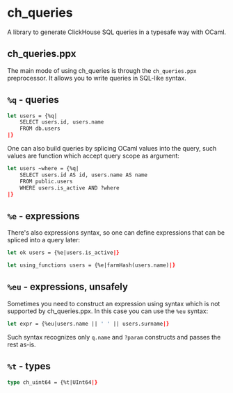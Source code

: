 # ch_queries

A library to generate ClickHouse SQL queries in a typesafe way with OCaml.

## ch_queries.ppx

The main mode of using ch_queries is through the `ch_queries.ppx` preprocessor. It
allows you to write queries in SQL-like syntax.

## `%q` - queries

```ocaml
let users = {%q|
    SELECT users.id, users.name
    FROM db.users
|}
```

One can also build queries by splicing OCaml values into the query, such values
are function which accept query scope as argument:
```ocaml
let users ~where = {%q|
    SELECT users.id AS id, users.name AS name
    FROM public.users
    WHERE users.is_active AND ?where
|}
```

## `%e` - expressions

There's also expressions syntax, so one can define expressions that can be
spliced into a query later:
```ocaml
let ok users = {%e|users.is_active|}

let using_functions users = {%e|farmHash(users.name)|}
```

## `%eu` - expressions, unsafely

Sometimes you need to construct an expression using syntax which is not
supported by ch_queries.ppx. In this case you can use the `%eu` syntax:
```ocaml
let expr = {%eu|users.name || ' ' || users.surname|}
```

Such syntax recognizes only `q.name` and `?param` constructs and passes the rest
as-is.

## `%t` - types

```ocaml
type ch_uint64 = {%t|UInt64|}
```
